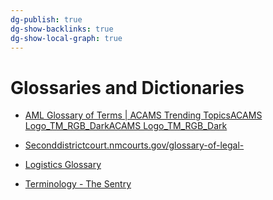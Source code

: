 ```yaml
---
dg-publish: true
dg-show-backlinks: true
dg-show-local-graph: true
---
```

# Glossaries and Dictionaries

- [AML Glossary of Terms | ACAMS Trending TopicsACAMS Logo_TM_RGB_DarkACAMS Logo_TM_RGB_Dark](https://www.acams.org/en/resources/aml-glossary-of-terms)

- [Seconddistrictcourt.nmcourts.gov/glossary-of-legal-](https://seconddistrictcourt.nmcourts.gov/glossary-of-legal-)

- [Logistics Glossary](https://www.logisticsglossary.com/)

- [Terminology - The Sentry](https://thesentry.org/terminology)